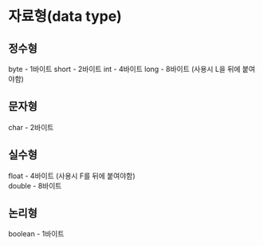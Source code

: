 # 자료형(data type)

## 정수형

byte - 1바이트
short - 2바이트
int - 4바이트
long - 8바이트 (사용시 L을 뒤에 붙여야함)  

## 문자형

char - 2바이트

## 실수형

float - 4바이트 (사용시 F를 뒤에 붙여야함)  
double - 8바이트

## 논리형

boolean - 1바이트
